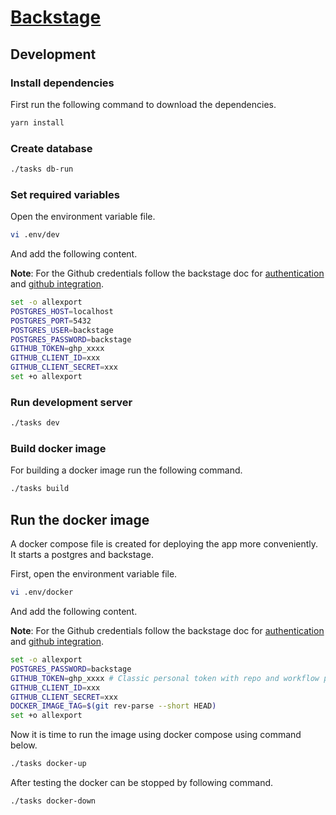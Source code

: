 # [Backstage](https://backstage.io)

## Development

### Install dependencies
First run the following command to download the dependencies.

```bash
yarn install
```

### Create database

```bash
./tasks db-run
```

### Set required variables
Open the environment variable file.

```bash
vi .env/dev
```

And add the following content.

**Note**: For the Github credentials follow the backstage doc for [authentication](https://backstage.io/docs/getting-started/configuration#setting-up-authentication) and [github integration](https://backstage.io/docs/getting-started/configuration#setting-up-a-github-integration).

```bash
set -o allexport
POSTGRES_HOST=localhost
POSTGRES_PORT=5432
POSTGRES_USER=backstage
POSTGRES_PASSWORD=backstage
GITHUB_TOKEN=ghp_xxxx
GITHUB_CLIENT_ID=xxx
GITHUB_CLIENT_SECRET=xxx
set +o allexport
```
### Run development server

```bash
./tasks dev
```

### Build docker image

For building a docker image run the following command.

```bash
./tasks build
```

## Run the docker image

A docker compose file is created for deploying the app more conveniently. It starts a postgres and backstage.

First, open the environment variable file.

```bash
vi .env/docker
```
And add the following content.

**Note**: For the Github credentials follow the backstage doc for [authentication](https://backstage.io/docs/getting-started/configuration#setting-up-authentication) and [github integration](https://backstage.io/docs/getting-started/configuration#setting-up-a-github-integration).

```bash
set -o allexport
POSTGRES_PASSWORD=backstage
GITHUB_TOKEN=ghp_xxxx # Classic personal token with repo and workflow permissions
GITHUB_CLIENT_ID=xxx
GITHUB_CLIENT_SECRET=xxx
DOCKER_IMAGE_TAG=$(git rev-parse --short HEAD)
set +o allexport
```

Now it is time to run the image using docker compose using command below.

```bash
./tasks docker-up
```

After testing the docker can be stopped by following command.

```bash
./tasks docker-down
```
